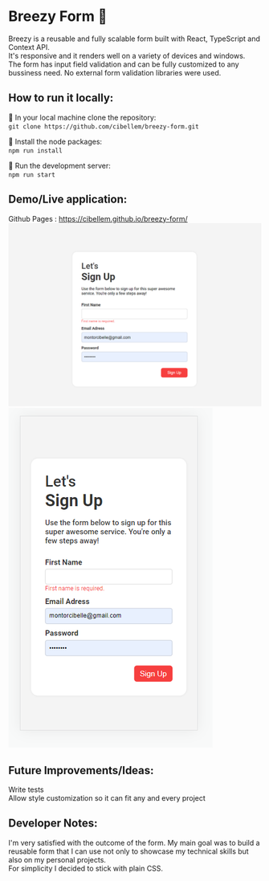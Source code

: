 # Breezy Form :bee:

Breezy is a reusable and fully scalable form built with React, TypeScript and Context API. <br/>
It's responsive and it renders well on a variety of devices and windows. <br/>
The form has input field validation and can be fully customized to any bussiness need. No external form validation libraries were used. </br>

## How to run it locally:

:small_orange_diamond: In your local machine clone the repository: <br/>
`git clone https://github.com/cibellem/breezy-form.git`

:small_orange_diamond: Install the node packages: <br/>
`npm run install`

:small_orange_diamond: Run the development server: <br/>
`npm run start`

## Demo/Live application:

Github Pages : https://cibellem.github.io/breezy-form/ <br/>
![Desktop](/src/breezyform.png) <br>
![Mobile](/src/breezyform_mobile.png) <br>

## Future Improvements/Ideas:

Write tests <br/>
Allow style customization so it can fit any and every project <br/>

## Developer Notes:

I'm very satisfied with the outcome of the form. My main goal was to build a reusable form that I can use not only to showcase my technical skills but also on my personal projects. <br/>
For simplicity I decided to stick with plain CSS. <br/>
